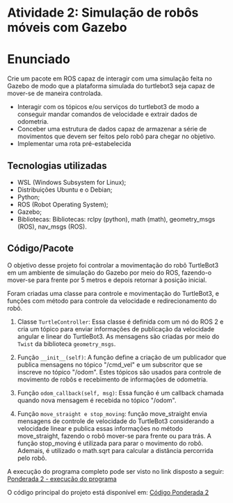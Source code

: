 # Atividade 2: Simulação de robôs móveis com Gazebo
# Enunciado

Crie um pacote em ROS capaz de interagir com uma simulação feita no Gazebo de modo que a plataforma simulada do turtlebot3 seja capaz de mover-se de maneira controlada.

-   Interagir com os tópicos e/ou serviços do turtlebot3 de modo a conseguir mandar comandos de velocidade e extrair dados de odometria.
-   Conceber uma estrutura de dados capaz de armazenar a série de movimentos que devem ser feitos pelo robô para chegar no objetivo.
-   Implementar uma rota pré-estabelecida

## Tecnologias utilizadas
- WSL (Windows Subsystem for Linux);
- Distribuições Ubuntu e o Debian;
- Python;
- ROS (Robot Operating System);
- Gazebo;
 - Bibliotecas: Bibliotecas: rclpy (python), math (math), geometry_msgs (ROS), nav_msgs (ROS). 

## Código/Pacote

O objetivo desse projeto foi controlar a movimentação do robô TurtleBot3 em um ambiente de simulação do Gazebo por meio do ROS, fazendo-o mover-se para frente por 5 metros e depois retornar à posição inicial. 

Foram criadas uma classe para controle e movimentação do TurtleBot3, e funções com método para controle da velocidade e redirecionamento do robô.

 1. Classe `TurtleController`: Essa classe é definida com um nó do ROS 2 e cria um tópico para enviar informações de publicação da velocidade angular e linear do TurtleBot3. As mensagens são criadas por meio do `Twist` da biblioteca `geometry_msgs`.
 
 2. Função `__init__(self)`: A função define a criação de um publicador que publica mensagens no tópico "/cmd_vel" e um subscritor que se inscreve no tópico "/odom". Estes tópicos são usados para controle de movimento de robôs e recebimento de informações de odometria.
 
 4. Função `odom_callback(self, msg)`: Essa função é um callback chamada quando nova mensagem é recebida no tópico "/odom". 
 
 6. Função `move_straight e stop_moving`: função move_straight envia mensagens de controle de velocidade do TurtleBot3 considerando a velocidade linear e publica essas informações no método move_straight, fazendo o robô mover-se para frente ou para trás. A função stop_moving é utilizada para parar o movimento do robô. Ademais, é utilizado o math.sqrt para calcular a distância percorrida pelo robô. 
 

A execução do programa completo pode ser visto no link disposto a seguir: [Ponderada 2 - execução do programa]()

O código principal do projeto está disponível em: [Código Ponderada 2](https://github.com/ipatriciahonorato/Modulo-6/blob/main/Ponderada%202/ponderada_2/controller.py)
